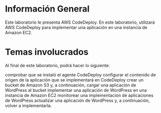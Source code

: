# Información General

Este laboratorio le presenta AWS CodeDeploy. En este laboratorio, utilizará AWS CodeDeploy para implementar una aplicación en una instancia de Amazon EC2.


# Temas involucrados

Al final de este laboratorio, podrá hacer lo siguiente:

comprobar que se instaló el agente CodeDeploy
configurar el contenido de origen de la aplicación que se implementará en CodeDeploy
crear un bucket de Amazon S3 y, a continuación, cargar una aplicación de WordPress al bucket
implementar una aplicación de WordPress en una instancia de Amazon EC2
monitorear una implementación de aplicaciones de WordPress
actualizar una aplicación de WordPress y, a continuación, volver a implementarla.
